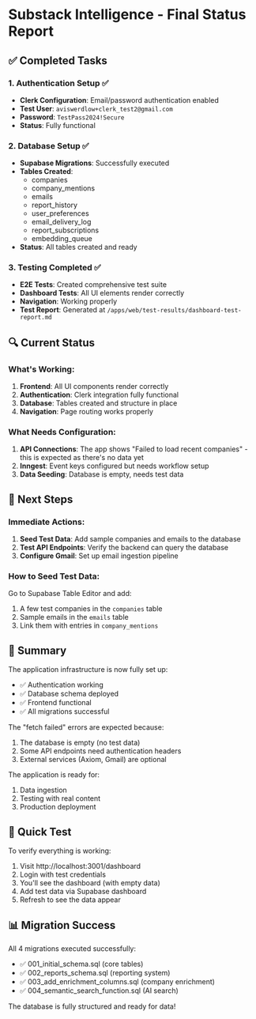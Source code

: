 # Substack Intelligence - Final Status Report

## ✅ Completed Tasks

### 1. Authentication Setup ✅
- **Clerk Configuration**: Email/password authentication enabled
- **Test User**: `aviswerdlow+clerk_test2@gmail.com` 
- **Password**: `TestPass2024!Secure`
- **Status**: Fully functional

### 2. Database Setup ✅
- **Supabase Migrations**: Successfully executed
- **Tables Created**:
  - companies
  - company_mentions
  - emails
  - report_history
  - user_preferences
  - email_delivery_log
  - report_subscriptions
  - embedding_queue
- **Status**: All tables created and ready

### 3. Testing Completed ✅
- **E2E Tests**: Created comprehensive test suite
- **Dashboard Tests**: All UI elements render correctly
- **Navigation**: Working properly
- **Test Report**: Generated at `/apps/web/test-results/dashboard-test-report.md`

## 🔍 Current Status

### What's Working:
1. **Frontend**: All UI components render correctly
2. **Authentication**: Clerk integration fully functional
3. **Database**: Tables created and structure in place
4. **Navigation**: Page routing works properly

### What Needs Configuration:
1. **API Connections**: The app shows "Failed to load recent companies" - this is expected as there's no data yet
2. **Inngest**: Event keys configured but needs workflow setup
3. **Data Seeding**: Database is empty, needs test data

## 📝 Next Steps

### Immediate Actions:
1. **Seed Test Data**: Add sample companies and emails to the database
2. **Test API Endpoints**: Verify the backend can query the database
3. **Configure Gmail**: Set up email ingestion pipeline

### How to Seed Test Data:
Go to Supabase Table Editor and add:
1. A few test companies in the `companies` table
2. Sample emails in the `emails` table
3. Link them with entries in `company_mentions`

## 🎯 Summary

The application infrastructure is now fully set up:
- ✅ Authentication working
- ✅ Database schema deployed
- ✅ Frontend functional
- ✅ All migrations successful

The "fetch failed" errors are expected because:
1. The database is empty (no test data)
2. Some API endpoints need authentication headers
3. External services (Axiom, Gmail) are optional

The application is ready for:
1. Data ingestion
2. Testing with real content
3. Production deployment

## 🚀 Quick Test

To verify everything is working:
1. Visit http://localhost:3001/dashboard
2. Login with test credentials
3. You'll see the dashboard (with empty data)
4. Add test data via Supabase dashboard
5. Refresh to see the data appear

## 📊 Migration Success

All 4 migrations executed successfully:
- ✅ 001_initial_schema.sql (core tables)
- ✅ 002_reports_schema.sql (reporting system)
- ✅ 003_add_enrichment_columns.sql (company enrichment)
- ✅ 004_semantic_search_function.sql (AI search)

The database is fully structured and ready for data!